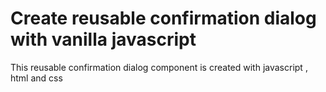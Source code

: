 # Create reusable confirmation dialog with vanilla javascript

This reusable confirmation dialog component is created with javascript , html and css